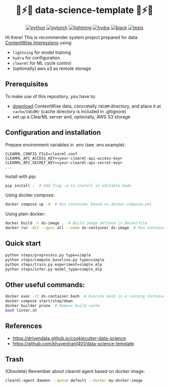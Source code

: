 <div align="center">

# 🚀⚡🔥 data-science-template 🚀⚡🔥

[![python](https://img.shields.io/badge/-Python_3.10-blue?logo=python&logoColor=white)](https://github.com/pre-commit/pre-commit)
[![pytorch](https://img.shields.io/badge/PyTorch-ee4c2c?logo=pytorch&logoColor=white)](https://pytorch.org)
[![lightning](https://img.shields.io/badge/-Lightning-792ee5?logo=pytorchlightning&logoColor=white)](https://pytorchlightning.ai)
[![hydra](https://img.shields.io/badge/Config-Hydra-89b8cd)](https://hydra.cc)
[![black](https://img.shields.io/badge/Code%20Style-Black-black.svg?labelColor=gray)](https://black.readthedocs.io)
[![tests](https://github.com/krystianfranus/data-science-template/actions/workflows/workflow.yaml/badge.svg)](https://github.com/krystianfranus/data-science-template/actions/workflows/workflow.yaml)

</div>

Hi there! This is recommender system project prepared for data [ContentWise Impressions](https://github.com/ContentWise/contentwise-impressions) using:
- `lightning` for model training
- `hydra` for configuration
- `clearml` for ML cycle control
- (optionally) aws s3 as remote storage

## Prerequisites

To make use of this repository, you have to:
- [download](https://github.com/ContentWise/contentwise-impressions) ContentWise data, concretally `CW10M` directory, and place it at `cache/CW10M/` (cache directory is included in .gitignore)
- set up a ClearML server and, optionally, AWS S3 storage

## Configuration and installation

Prepare environment variables in .env (see .env.example):
```
CLEARML_CONFIG_FILE=clearml.conf
CLEARML_API_ACCESS_KEY=<your-clearml-api-access-key>
CLEARML_API_SECRET_KEY=<your-clearml-api-secret-key>
...
```

Install with pip:
```bash
pip install .  # Add flag -e to install in editable mode
```

Using docker compose:
```bash
docker compose up -d  # Run container based on docker-compose.yml
```

Using plain docker:
```bash
docker build -t ds-image .  # Build image defined in Dockerfile 
docker run -dit --gpus all --name ds-container ds-image  # Run container based on that image
```

## Quick start

```bash
python steps/preprocess.py type=simple
python steps/compute_baseline.py type=simple
python steps/train.py experiment=simple_mlp
python steps/infer.py model_type=simple_mlp
```

## Other useful commands:

```bash
docker exec -it ds-container bash  # Execute bash in a running container
docker compose start/stop/down
docker builder prune  # Remove build cache
bash linter.sh
```

## References

* https://drivendata.github.io/cookiecutter-data-science
* https://github.com/khuyentran1401/data-science-template

## Trash
(Obsolete) Remember about clearml agent based on docker image:

```bash
clearml-agent daemon --queue default --docker my-docker-image
```

